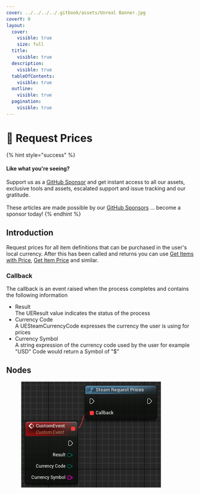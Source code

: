 ```yaml
---
cover: ../../../../.gitbook/assets/Unreal Banner.jpg
coverY: 0
layout:
  cover:
    visible: true
    size: full
  title:
    visible: true
  description:
    visible: true
  tableOfContents:
    visible: true
  outline:
    visible: true
  pagination:
    visible: true
---
```


# 🔵 Request Prices

{% hint style="success" %}
#### Like what you're seeing?

Support us as a [GitHub Sponsor](../../../../where-to-buy/become-a-sponsor.md) and get instant access to all our assets, exclusive tools and assets, escalated support and issue tracking and our gratitude.\
\
These articles are made possible by our [GitHub Sponsors](../../../../where-to-buy/become-a-sponsor.md) ... become a sponsor today!
{% endhint %}

## Introduction

Request prices for all item definitions that can be purchased in the user's local currency. After this has been called and returns you can use [Get Items with Price](get-items-with-price.md), [Get Item Price](get-item-price.md) and similar.

### Callback

The callback is an event raised when the process completes and contains the following information

* Result\
  The UEResult value indicates the status of the process
* Currency Code\
  A UESteamCurrencyCode expresses the currency the user is using for prices
* Currency Symbol\
  A string expression of the currency code used by the user for example "USD" Code would return a Symbol of "$"

## Nodes

<figure><img src="../../../../.gitbook/assets/image (240).png" alt=""><figcaption></figcaption></figure>
